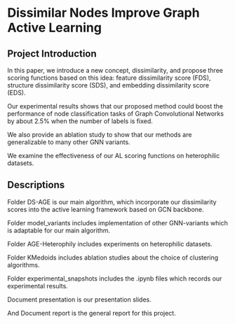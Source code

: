 # Dissimilar Nodes Improve Graph Active Learning

## Project Introduction

In this paper, we introduce a new concept, dissimilarity, and propose three scoring functions based on this idea: feature dissimilarity score (FDS), structure dissimilarity score (SDS), and embedding dissimilarity score (EDS).

Our experimental results shows that our proposed method could boost the performance of node classification tasks of Graph Convolutional Networks by about 2.5$\%$ when the number of labels is fixed.

We also provide an ablation study to show that our methods are generalizable to many other GNN variants.

We examine the effectiveness of our AL scoring functions on heterophilic datasets.

## Descriptions

Folder DS-AGE is our main algorithm, which incorporate our dissimilarity scores into the active learning framework based on GCN backbone.

Folder model_variants includes implementation of other GNN-variants which is adaptable for our main algorithm.

Folder AGE-Heterophily includes experiments on heterophilic datasets.

Folder KMedoids includes ablation studies about the choice of clustering algorithms.

Folder experimental_snapshots includes the .ipynb files which records our experimental results.

Document presentation is our presentation slides.

And Document report is the general report for this project.
